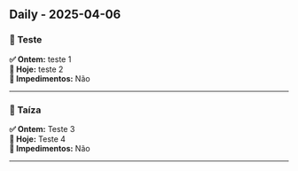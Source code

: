 
## Daily - 2025-04-06

### 👤 Teste

**✅ Ontem:** teste 1  
**📌 Hoje:** teste 2  
**🚧 Impedimentos:** Não  

---

### 👤 Taíza

**✅ Ontem:** Teste 3  
**📌 Hoje:** Teste 4  
**🚧 Impedimentos:** Não  

---
